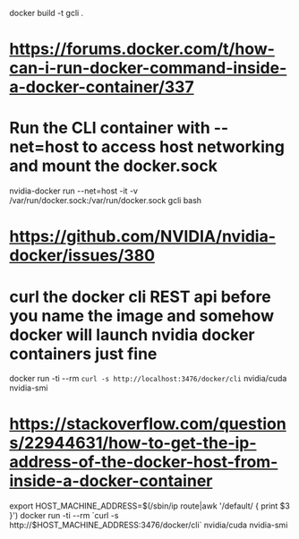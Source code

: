 
docker build -t gcli .
# https://forums.docker.com/t/how-can-i-run-docker-command-inside-a-docker-container/337

# Run the CLI container with --net=host to access host networking and mount the docker.sock
nvidia-docker run --net=host -it -v /var/run/docker.sock:/var/run/docker.sock gcli bash

# https://github.com/NVIDIA/nvidia-docker/issues/380
# curl the docker cli REST api before you name the image and somehow docker will launch nvidia docker containers just fine
docker run -ti --rm `curl -s http://localhost:3476/docker/cli` nvidia/cuda nvidia-smi



# https://stackoverflow.com/questions/22944631/how-to-get-the-ip-address-of-the-docker-host-from-inside-a-docker-container
export HOST_MACHINE_ADDRESS=$(/sbin/ip route|awk '/default/ { print $3 }')
docker run -ti --rm `curl -s http://$HOST_MACHINE_ADDRESS:3476/docker/cli` nvidia/cuda nvidia-smi